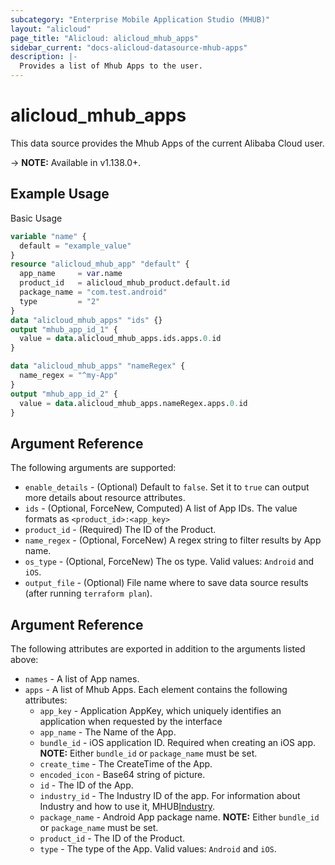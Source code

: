 ```yaml
---
subcategory: "Enterprise Mobile Application Studio (MHUB)"
layout: "alicloud"
page_title: "Alicloud: alicloud_mhub_apps"
sidebar_current: "docs-alicloud-datasource-mhub-apps"
description: |-
  Provides a list of Mhub Apps to the user.
---
```


# alicloud\_mhub\_apps

This data source provides the Mhub Apps of the current Alibaba Cloud user.

-> **NOTE:** Available in v1.138.0+.

## Example Usage

Basic Usage

```terraform
variable "name" {
  default = "example_value"
}
resource "alicloud_mhub_app" "default" {
  app_name     = var.name
  product_id   = alicloud_mhub_product.default.id
  package_name = "com.test.android"
  type         = "2"
}
data "alicloud_mhub_apps" "ids" {}
output "mhub_app_id_1" {
  value = data.alicloud_mhub_apps.ids.apps.0.id
}

data "alicloud_mhub_apps" "nameRegex" {
  name_regex = "^my-App"
}
output "mhub_app_id_2" {
  value = data.alicloud_mhub_apps.nameRegex.apps.0.id
}

```

## Argument Reference

The following arguments are supported:

* `enable_details` - (Optional) Default to `false`. Set it to `true` can output more details about resource attributes.
* `ids` - (Optional, ForceNew, Computed)  A list of App IDs. The value formats as `<product_id>:<app_key>`
* `product_id` - (Required)  The ID of the Product.
* `name_regex` - (Optional, ForceNew) A regex string to filter results by App name.
* `os_type` - (Optional, ForceNew) The os type. Valid values: `Android` and `iOS`.
* `output_file` - (Optional) File name where to save data source results (after running `terraform plan`).

## Argument Reference

The following attributes are exported in addition to the arguments listed above:

* `names` - A list of App names.
* `apps` - A list of Mhub Apps. Each element contains the following attributes:
	* `app_key` - Application AppKey, which uniquely identifies an application when requested by the interface
	* `app_name` - The Name of the App.
	* `bundle_id` - iOS application ID. Required when creating an iOS app. **NOTE:** Either `bundle_id` or `package_name` must be set.
	* `create_time` - The CreateTime of the App.
	* `encoded_icon` - Base64 string of picture.
	* `id` - The ID of the App.
	* `industry_id` - The Industry ID of the app. For information about Industry and how to use it, MHUB[Industry](https://help.aliyun.com/document_detail/201638.html).
	* `package_name` - Android App package name.  **NOTE:** Either `bundle_id` or `package_name` must be set.
	* `product_id` - The ID of the Product.
	* `type` - The type of the App. Valid values: `Android` and `iOS`. 
